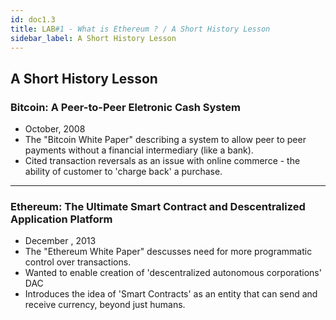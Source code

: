 ```yaml
---
id: doc1.3
title: LAB#1 - What is Ethereum ? / A Short History Lesson
sidebar_label: A Short History Lesson
---
```


## A Short History Lesson

### Bitcoin: A Peer-to-Peer Eletronic Cash System
- October, 2008
- The "Bitcoin White Paper" describing a system to allow peer to peer payments without a financial intermediary (like a bank).
- Cited transaction reversals as an issue with online commerce - the ability of customer to 'charge back' a purchase.

---

### Ethereum: The Ultimate Smart Contract and Descentralized Application Platform
- December , 2013
- The "Ethereum White Paper" descusses need for more programmatic control over transactions.
- Wanted to enable creation of 'descentralized autonomous corporations' DAC
- Introduces the idea of 'Smart Contracts' as an entity that can send and receive currency, beyond just humans.

